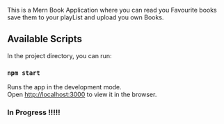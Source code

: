 This is a Mern Book Application where you can read you Favourite books save them to your playList and upload you own Books. 

## Available Scripts

In the project directory, you can run:

### `npm start`

Runs the app in the development mode.<br />
Open [http://localhost:3000](http://localhost:3000) to view it in the browser.

### In Progress !!!!!


